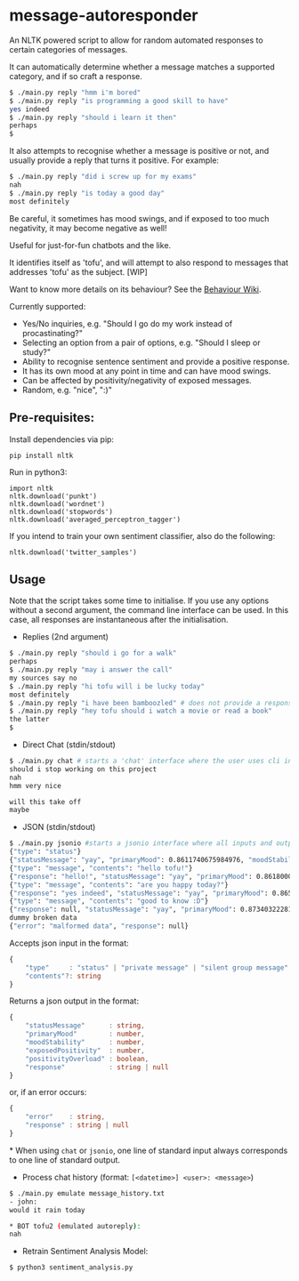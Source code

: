 # message-autoresponder

An NLTK powered script to allow for random automated responses to certain categories of messages.


It can automatically determine whether a message matches a supported category, and if so craft a response.
```bash
$ ./main.py reply "hmm i'm bored"
$ ./main.py reply "is programming a good skill to have"
yes indeed
$ ./main.py reply "should i learn it then"
perhaps
$
```

It also attempts to recognise whether a message is positive or not, and usually provide a reply that turns it positive. For example:
```bash
$ ./main.py reply "did i screw up for my exams"
nah
$ ./main.py reply "is today a good day"
most definitely
```
Be careful, it sometimes has mood swings, and if exposed to too much negativity, it may become negative as well!


Useful for just-for-fun chatbots and the like.

It identifies itself as 'tofu', and will attempt to also respond to messages that addresses 'tofu' as the subject. [WIP]

Want to know more details on its behaviour? See the [Behaviour Wiki](behaviour_wiki.md).

Currently supported:
- Yes/No inquiries, e.g. "Should I go do my work instead of procastinating?"
- Selecting an option from a pair of options, e.g. "Should I sleep or study?"
- Ability to recognise sentence sentiment and provide a positive response.
- It has its own mood at any point in time and can have mood swings.
- Can be affected by positivity/negativity of exposed messages.
- Random, e.g. "nice", ":)"

## Pre-requisites:
Install dependencies via pip:
```
pip install nltk
```

Run in python3:
```
import nltk
nltk.download('punkt')
nltk.download('wordnet')
nltk.download('stopwords')
nltk.download('averaged_perceptron_tagger')
```

If you intend to train your own sentiment classifier, also do the following:
```
nltk.download('twitter_samples')
```

## Usage

Note that the script takes some time to initialise. If you use any options without a second argument, the command line interface can be used. In this case, all responses are instantaneous after the initialisation.

- Replies (2nd argument)
```bash
$ ./main.py reply "should i go for a walk"
perhaps
$ ./main.py reply "may i answer the call"
my sources say no
$ ./main.py reply "hi tofu will i be lucky today"
most definitely
$ ./main.py reply "i have been bamboozled" # does not provide a response as it is not within a supported message category
$ ./main.py reply "hey tofu should i watch a movie or read a book"
the latter
$
```
- Direct Chat (stdin/stdout)

```bash
$ ./main.py chat # starts a 'chat' interface where the user uses cli input and the responses would be the cli output
should i stop working on this project
nah
hmm very nice

will this take off
maybe
```

- JSON (stdin/stdout)

```bash
$ ./main.py jsonio #starts a jsonio interface where all inputs and outputs are in json format
{"type": "status"}
{"statusMessage": "yay", "primaryMood": 0.8611740675984976, "moodStability": 0.5333479168955446, "exposedPositivity": 0.0, "positivityOverload": false}
{"type": "message", "contents": "hello tofu!"}
{"response": "hello!", "statusMessage": "yay", "primaryMood": 0.8618000236179784, "moodStability": 0.5333479168955446, "exposedPositivity": 0.167442, "positivityOverload": false}
{"type": "message", "contents": "are you happy today?"}
{"response": "yes indeed", "statusMessage": "yay", "primaryMood": 0.8657104146664363, "moodStability": 0.5333479168955446, "exposedPositivity": 0.32403, "positivityOverload": false}
{"type": "message", "contents": "good to know :D"}
{"response": null, "statusMessage": "yay", "primaryMood": 0.8734032228190116, "moodStability": 0.5333479168955446, "exposedPositivity": 0.45097, "positivityOverload": false}
dummy broken data
{"error": "malformed data", "response": null}
```

Accepts json input in the format:
```ts
{
    "type"     : "status" | "private message" | "silent group message" | "group message" | "message",
    "contents"?: string
}
```

Returns a json output in the format:
```ts
{
    "statusMessage"      : string,
    "primaryMood"        : number,
    "moodStability"      : number,
    "exposedPositivity"  : number,
    "positivityOverload" : boolean,
    "response"           : string | null
}
```

or, if an error occurs:
```ts
{
    "error"    : string,
    "response" : string | null
}
```

\* When using `chat` or `jsonio`, one line of standard input always corresponds to one line of standard output.

- Process chat history (format: `[<datetime>] <user>: <message>`)
```bash
$ ./main.py emulate message_history.txt
- john:
would it rain today

* BOT tofu2 (emulated autoreply):
nah

```

- Retrain Sentiment Analysis Model:
```bash
$ python3 sentiment_analysis.py
```
